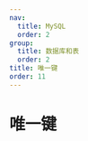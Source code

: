 ```yaml
---
nav:
  title: MySQL
  order: 2
group:
  title: 数据库和表
  order: 2
title: 唯一键
order: 11
---
```


# 唯一键
